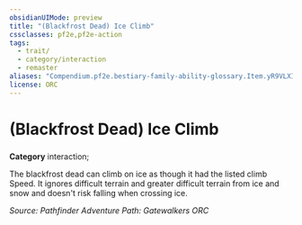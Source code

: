 ```yaml
---
obsidianUIMode: preview
title: "(Blackfrost Dead) Ice Climb"
cssclasses: pf2e,pf2e-action
tags:
  - trait/
  - category/interaction
  - remaster
aliases: "Compendium.pf2e.bestiary-family-ability-glossary.Item.yR9VLXIjJ2iOX77z"
license: ORC
---
```

# (Blackfrost Dead) Ice Climb

### 

**Category** interaction; 




The blackfrost dead can climb on ice as though it had the listed climb Speed. It ignores difficult terrain and greater difficult terrain from ice and snow and doesn't risk falling when crossing ice.

*Source: Pathfinder Adventure Path: Gatewalkers*
*ORC*
